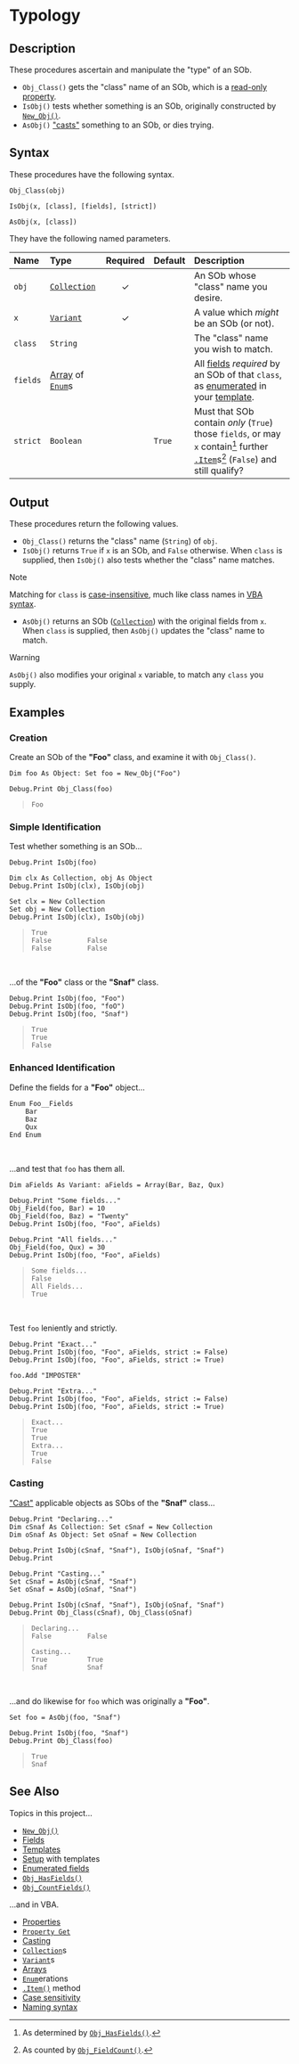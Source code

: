 # Typology #

## Description ##

These procedures ascertain and manipulate the "type" of an SOb.

  - `Obj_Class()` gets the "class" name of an SOb, which is a [read-only property][vba_prp_get].
  - `IsObj()` tests whether something is an SOb, originally constructed by [`New_Obj()`][sob_cre].
  - `AsObj()` ["casts"][vba_cast] something to an SOb, or dies trying.


## Syntax ##

These procedures have the following syntax.

```vba
Obj_Class(obj)

IsObj(x, [class], [fields], [strict])

AsObj(x, [class])
```

They have the following named parameters.

| Name     | Type                                    | Required | Default | Description                                                                                                                                   |
| :------- | :-------------------------------------- | :------: | :------ | :-------------------------------------------------------------------------------------------------------------------------------------------- |
| `obj`    | [`Collection`][vba_clx]                 | ✓        |         | An SOb whose "class" name you desire.                                                                                                         |
| `x`      | [`Variant`][vba_var]                    | ✓        |         | A value which _might_ be an SOb (or not).                                                                                                     |
| `class`  | `String`                                |          |         | The "class" name you wish to match.                                                                                                           |
| `fields` | [Array][vba_arr] of [`Enum`][vba_enum]s |          |         | All [fields][sob_fld] _required_ by an SOb of that `class`, as [enumerated][sob_doc_tmp] in your [template][sob_tmp_enm].                     |
| `strict` | `Boolean`                               |          | `True`  | Must that SOb contain _only_ (`True`) those `fields`, or may `x` contain[^1] further [`.Item`][vba_clx_itm]s[^2] (`False`) and still qualify? |


## Output ##

These procedures return the following values.

  - `Obj_Class()` returns the "class" name (`String`) of `obj`.
  - `IsObj()` returns `True` if `x` is an SOb, and `False` otherwise.  When `class` is supplied, then `IsObj()` also tests whether the "class" name matches.

> [!NOTE]
> 
> Matching for `class` is [case-insensitive][vba_cmp_mtd], much like class names in [VBA syntax][vba_naming].

  - `AsObj()` returns an SOb ([`Collection`][vba_clx]) with the original fields from `x`.  When `class` is supplied, then `AsObj()` updates the "class" name to match.

> [!WARNING]
> 
> `AsObj()` also modifies your original `x` variable, to match any `class` you supply.


## Examples ##

### Creation ###

Create an SOb of the **"Foo"** class, and examine it with `Obj_Class()`.

```vba
Dim foo As Object: Set foo = New_Obj("Foo")

Debug.Print Obj_Class(foo)
```

> ```
> Foo
> ```


### Simple Identification ###

Test whether something is an SOb…

```vba
Debug.Print IsObj(foo)

Dim clx As Collection, obj As Object
Debug.Print IsObj(clx), IsObj(obj)

Set clx = New Collection
Set obj = New Collection
Debug.Print IsObj(clx), IsObj(obj)
```

> ```
> True
> False         False
> False         False
> ```

<br>

…of the **"Foo"** class or the **"Snaf"** class.

```vba
Debug.Print IsObj(foo, "Foo")
Debug.Print IsObj(foo, "foO")
Debug.Print IsObj(foo, "Snaf")
```

> ```
> True
> True
> False
> ```


### Enhanced Identification ###

Define the fields for a **"Foo"** object…

```vba
Enum Foo__Fields
	Bar
	Baz
	Qux
End Enum
```

<br>

…and test that `foo` has them all.

```vba
Dim aFields As Variant: aFields = Array(Bar, Baz, Qux)

Debug.Print "Some fields..."
Obj_Field(foo, Bar) = 10
Obj_Field(foo, Baz) = "Twenty"
Debug.Print IsObj(foo, "Foo", aFields)

Debug.Print "All fields..."
Obj_Field(foo, Qux) = 30
Debug.Print IsObj(foo, "Foo", aFields)
```

> ```
> Some fields...
> False
> All Fields...
> True
> ```

<br>

Test `foo` leniently and strictly.

```vba
Debug.Print "Exact..."
Debug.Print IsObj(foo, "Foo", aFields, strict := False)
Debug.Print IsObj(foo, "Foo", aFields, strict := True)

foo.Add "IMPOSTER"

Debug.Print "Extra..."
Debug.Print IsObj(foo, "Foo", aFields, strict := False)
Debug.Print IsObj(foo, "Foo", aFields, strict := True)
```

> ```
> Exact...
> True
> True
> Extra...
> True
> False
> ```


### Casting ###

["Cast"][vba_cast] applicable objects as SObs of the **"Snaf"** class…

```vba
Debug.Print "Declaring..."
Dim cSnaf As Collection: Set cSnaf = New Collection
Dim oSnaf As Object: Set oSnaf = New Collection

Debug.Print IsObj(cSnaf, "Snaf"), IsObj(oSnaf, "Snaf")
Debug.Print

Debug.Print "Casting..."
Set cSnaf = AsObj(cSnaf, "Snaf")
Set oSnaf = AsObj(oSnaf, "Snaf")

Debug.Print IsObj(cSnaf, "Snaf"), IsObj(oSnaf, "Snaf")
Debug.Print Obj_Class(cSnaf), Obj_Class(oSnaf)
```

> ```
> Declaring...
> False         False
> 
> Casting...
> True          True
> Snaf          Snaf
> ```

<br>

…and do likewise for `foo` which was originally a **"Foo"**.

```vba
Set foo = AsObj(foo, "Snaf")

Debug.Print IsObj(foo, "Snaf")
Debug.Print Obj_Class(foo)
```

> ```
> True
> Snaf
> ```


## See Also ##

Topics in this project…

  - [`New_Obj()`][sob_cre]
  - [Fields][sob_fld]
  - [Templates][sob_tmps]
  - [Setup][sob_setup] with templates
  - [Enumerated fields][sob_tmp_enm]
  - [`Obj_HasFields()`][sob_flds]
  - [`Obj_CountFields()`][sob_flds]

…and in VBA.

  - [Properties][vba_prp]
  - [`Property Get`][vba_prp_get]
  - [Casting][vba_cast]
  - [`Collection`][vba_clx]s
  - [`Variant`][vba_var]s
  - [Arrays][vba_arr]
  - [`Enum`][vba_enum]erations
  - [`.Item()`][vba_clx_itm] method
  - [Case sensitivity][vba_cmp_mtd]
  - [Naming syntax][vba_naming]



  [^1]: As determined by [`Obj_HasFields()`][sob_flds].
  [^2]: As counted by [`Obj_FieldCount()`][sob_flds].



  [vba_prp_get]: https://learn.microsoft.com/office/vba/language/reference/user-interface-help/property-get-statement
  [sob_cre]:     Creation.md
  [vba_cast]:    https://learn.microsoft.com/dotnet/visual-basic/language-reference/operators/directcast-operator
  [vba_clx]:     https://learn.microsoft.com/office/vba/language/reference/user-interface-help/collection-object
  [vba_var]:     https://learn.microsoft.com/office/vba/language/reference/user-interface-help/variant-data-type
  [vba_arr]:     https://learn.microsoft.com/office/vba/language/concepts/getting-started/using-arrays
  [vba_enum]:    https://learn.microsoft.com/office/vba/language/reference/user-interface-help/enum-statement
  [sob_fld]:     Field.md
  [sob_doc_tmp]: Setup.md#template
  [sob_tmp_enm]: ../src/SObTemplate.bas#L26-L29
  [vba_clx_itm]: https://learn.microsoft.com/office/vba/language/reference/user-interface-help/item-method-visual-basic-for-applications
  [vba_cmp_mtd]: https://learn.microsoft.com/office/vba/language/reference/user-interface-help/strcomp-function#settings
  [vba_naming]:  https://learn.microsoft.com/office/vba/language/concepts/getting-started/visual-basic-naming-rules
  [sob_tmps]:    ../../../search?type=code&q=path:src/*Template.bas
  [sob_setup]:   Setup.md
  [sob_flds]:    Fields.md
  [vba_prp]:     https://learn.microsoft.com/office/vba/language/glossary/vbe-glossary#property
